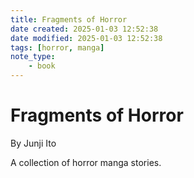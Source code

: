 ```yaml
---
title: Fragments of Horror
date created: 2025-01-03 12:52:38
date modified: 2025-01-03 12:52:38
tags: [horror, manga]
note_type:
    - book
---
```


# Fragments of Horror

By Junji Ito

A collection of horror manga stories.
